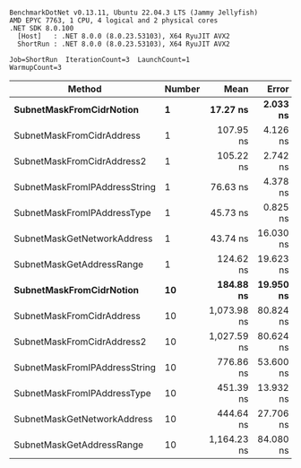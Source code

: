 ```

BenchmarkDotNet v0.13.11, Ubuntu 22.04.3 LTS (Jammy Jellyfish)
AMD EPYC 7763, 1 CPU, 4 logical and 2 physical cores
.NET SDK 8.0.100
  [Host]   : .NET 8.0.0 (8.0.23.53103), X64 RyuJIT AVX2
  ShortRun : .NET 8.0.0 (8.0.23.53103), X64 RyuJIT AVX2

Job=ShortRun  IterationCount=3  LaunchCount=1  
WarmupCount=3  

```
| Method                        | Number | Mean        | Error     | StdDev   | Min         | Max         | Gen0   | Allocated |
|------------------------------ |------- |------------:|----------:|---------:|------------:|------------:|-------:|----------:|
| **SubnetMaskFromCidrNotion**      | **1**      |    **17.27 ns** |  **2.033 ns** | **0.111 ns** |    **17.16 ns** |    **17.38 ns** | **0.0007** |      **56 B** |
| SubnetMaskFromCidrAddress     | 1      |   107.95 ns |  4.126 ns | 0.226 ns |   107.73 ns |   108.18 ns | 0.0013 |     112 B |
| SubnetMaskFromCidrAddress2    | 1      |   105.22 ns |  2.742 ns | 0.150 ns |   105.09 ns |   105.39 ns | 0.0013 |     112 B |
| SubnetMaskFromIPAddressString | 1      |    76.63 ns |  4.378 ns | 0.240 ns |    76.39 ns |    76.87 ns | 0.0006 |      56 B |
| SubnetMaskFromIPAddressType   | 1      |    45.73 ns |  0.825 ns | 0.045 ns |    45.69 ns |    45.78 ns | 0.0010 |      88 B |
| SubnetMaskGetNetworkAddress   | 1      |    43.74 ns | 16.030 ns | 0.879 ns |    42.73 ns |    44.25 ns | 0.0007 |      56 B |
| SubnetMaskGetAddressRange     | 1      |   124.62 ns | 19.623 ns | 1.076 ns |   123.41 ns |   125.49 ns | 0.0019 |     168 B |
| **SubnetMaskFromCidrNotion**      | **10**     |   **184.88 ns** | **19.950 ns** | **1.094 ns** |   **184.18 ns** |   **186.14 ns** | **0.0067** |     **560 B** |
| SubnetMaskFromCidrAddress     | 10     | 1,073.98 ns | 80.824 ns | 4.430 ns | 1,069.76 ns | 1,078.59 ns | 0.0134 |    1120 B |
| SubnetMaskFromCidrAddress2    | 10     | 1,027.59 ns | 80.624 ns | 4.419 ns | 1,022.73 ns | 1,031.38 ns | 0.0134 |    1120 B |
| SubnetMaskFromIPAddressString | 10     |   776.86 ns | 53.600 ns | 2.938 ns |   774.22 ns |   780.02 ns | 0.0067 |     560 B |
| SubnetMaskFromIPAddressType   | 10     |   451.39 ns | 13.932 ns | 0.764 ns |   450.51 ns |   451.84 ns | 0.0105 |     880 B |
| SubnetMaskGetNetworkAddress   | 10     |   444.64 ns | 27.706 ns | 1.519 ns |   443.18 ns |   446.21 ns | 0.0067 |     560 B |
| SubnetMaskGetAddressRange     | 10     | 1,164.23 ns | 84.080 ns | 4.609 ns | 1,158.92 ns | 1,167.22 ns | 0.0191 |    1680 B |
